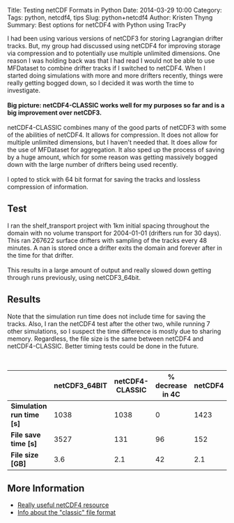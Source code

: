 Title: Testing netCDF Formats in Python
Date: 2014-03-29 10:00
Category: 
Tags: python, netcdf4, tips
Slug: python+netcdf4
Author: Kristen Thyng
Summary: Best options for netCDF4 with Python using TracPy

I had been using various versions of netCDF3 for storing Lagrangian drifter tracks. But, my group had discussed using netCDF4 for improving storage via compression and to potentially use multiple unlimited dimensions. One reason I was holding back was that I had read I would not be able to use MFDataset to combine drifter tracks if I switched to netCDF4. When I started doing simulations with more and more drifters recently, things were really getting bogged down, so I decided it was worth the time to investigate.
<br><br>
**Big picture: netCDF4-CLASSIC works well for my purposes so far and is a big improvement over netCDF3.**
<br><br>
netCDF4-CLASSIC combines many of the good parts of netCDF3 with some of the abilities of netCDF4. It allows for compression. It does not allow for multiple unlimited dimensions, but I haven't needed that. It does allow for the use of MFDataset for aggregation. It also sped up the process of saving by a huge amount, which for some reason was getting massively bogged down with the large number of drifters being used recently.
<br><br>
I opted to stick with 64 bit format for saving the tracks and lossless compression of information.

## Test

I ran the shelf_transport project with 1km initial spacing throughout the domain with no volume transport for 2004-01-01 (drifters run for 30 days). This ran 267622 surface drifters with sampling of the tracks every 48 minutes. A nan is stored once a drifter exits the domain and forever after in the time for that drifter.
<br><br>
This results in a large amount of output and really slowed down getting through runs previously, using netCDF3_64bit.

## Results

Note that the simulation run time does not include time for saving the tracks.
Also, I ran the netCDF4 test after the other two, while running 7 other simulations, so I suspect the time difference is mostly due to sharing memory. Regardless, the file size is the same between netCDF4 and netCDF4-CLASSIC. Better timing tests could be done in the future.

<br>

|                             | netCDF3_64BIT | netCDF4-CLASSIC | % decrease in 4C | netCDF4 |
| -------------               | ------------- | -----           | ---------------- | ------- |
| **Simulation run time [s]** | 1038          | 1038            | 0                |    1423 |
| **File save time [s]**      | 3527          | 131             | 96               | 152     |
| **File size [GB]**          | 3.6           | 2.1             | 42               | 2.1     |

## More Information

* [Really useful netCDF4 resource](http://www.unidata.ucar.edu/software/netcdf/workshops/2012/netcdf_python/netcdf4python.pdf)
* [Info about the "classic" file format](http://www.unidata.ucar.edu/software/netcdf/docs/netcdf/NetCDF_002d4-Classic-Model-Format.html)
